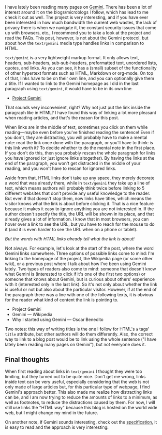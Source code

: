 <!-- title: Gemini's different approach to links -->
<!-- slug: gemini-links -->
<!-- categories: Miscellany -->
<!-- date: 2020-12-20T20:01:00Z -->

I have lately been reading many pages on [Gemini][gmi]. There has been a lot of
interest around it on the blogs/microblogs I follow, which has lead to me check
it out as well. The project is very interesting, and if you have ever been
interested in how much bandwidth the current web wastes, the lack of privacy
there is when we navigate it, the constant security issues that come up with
browsers, etc., I recommend you to take a look at the project and read the FAQs.
This post, however, is not about the Gemini protocol, but about how the
`text/gemini` media type handles links in comparison to HTML.

`text/gemini` is a very lightweight markup format. It only allows text, headers,
sub-headers, sub-sub-headers, preformatted text, unordered lists, quotes, and
links. As you can see, it has a (small) subset of the functionality of other
hypertext formats such as HTML, Markdown or org-mode. On top of that, links have
to be on their own line, and you can optionally give them a title. If I wanted
to link to the Gemini homepage as I did in the last paragraph using
`text/gemini`, it would have to be in its own line:

- [Project Gemini][gmi]

That sounds very inconvenient, right? Why not just put the link inside the
paragraph like in HTML? I have found this way of linking a lot more pleasant
when reading articles, and that's the reason for this post.

When links are in the middle of text, sometimes you click on them while
reading—maybe even before you've finished reading the sentence! Even if you
don't, they are distracting, you will probably have to make a mental note: read
the link once done with the paragraph, or you'll have to think: is this link
worth it? To decide whether to do the mental note in the first place. If you
don't do this, then you probably rescan the whole paragraph for links you have
ignored (or just ignore links altogether). By having the links at the end of the
paragraph, you won't get distracted in the middle of your reading, and you won't
have to rescan for ignored links.

Aside from that, HTML links don't take up any space, they merely decorate a word
that was already there, while in `text/gemini` they take up a line of text,
which means authors will probably think twice before linking to 5 different
websites that don't provide any useful knowledge to the reader. But even if that
doesn't stop them, now links have titles, which means the visitor knows what the
link is about before clicking it. That is a nice feature because it makes it
easy to ignore anything you are not interested in. If the author doesn't specify
the title, the URL will be shown in its place, and that already gives a lot of
information. I know that in most browsers, you can hover over a link to see the
URL, but you have to reach for the mouse to do it (and it is even harder to see
the URL when on a phone or tablet).

*But the words with HTML links already tell what the link is about!*

Not always. For example, let's look at the start of the post, where the word
Gemini links somewhere. Three options of possible links come to mind: I'm
linking to the homepage of the project, the Wikipedia page (or some other wiki),
or a previous post where I talk about how I've been using Gemini lately. Two
types of readers also come to mind: someone that doesn't know what Gemini is
(interested to click if it's one of the first two options) or someone that knows
about Gemini, but is curious about others' experience with it (interested only
in the last link). So it's not only about whether the link is useful or not but
also about the particular visitor. However, if at the end of the paragraph there
was a line with one of the following texts, it is obvious for the reader what
kind of content the link is pointing to.

- Project Gemini
- Gemini — Wikipedia
- Why I started using Gemini — Oscar Benedito

Two notes: this way of writing titles is the one I follow for HTML's `a` tags'
`title` attribute, but other authors will do them differently. Also, the correct
way to link to a blog post would be to link using the whole sentence ("I have
lately been reading many pages on Gemini"), but not everyone does it.

## Final thoughts

When first reading about links in `text/gemini` I thought they were too
limiting, but they turned out to be quite nice. Don't get me wrong, links inside
text can be very useful, especially considering that the web is not only made of
large articles but, for this particular type of webpage, I find Gemini's
approach better. This also made me realize how distracting links can be, and I
am now trying to reduce the amounts of links to a minimum, as well as footnotes,
to reduce the distractions caused by them. For now, I will still use links the
"HTML way" because this blog is hosted on the world wide web, but I might change
my mind in the future.

On another note, if Gemini sounds interesting, check out the
[specification][spec], it is easy to read and the approach is very interesting.


[gmi]: <https://gemini.circumlunar.space> "Project Gemini"
[spec]: <https://gemini.circumlunar.space/docs/specification.html> "Gemini protocol specification"
